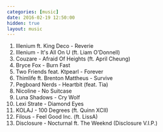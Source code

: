 ```yaml
---
categories: [music]
date: 2016-02-19 12:50:00
hidden: true
layout: music
---
```


1. Illenium ft. King Deco - Reverie
2. Illenium - It's All On U (ft. Liam O'Donnell)
3. Couzare - Afraid Of Heights (ft. April Cheung)
4. Bryce Fox - Burn Fast
5. Two Friends feat. Ktpearl - Forever
6. Thimlife ft. Brenton Mattheus - Survive
7. Pegboard Nerds - Heartbit (feat. Tia)
8. Nicoline - No Suitcase
9. Luna Shadows - Cry Wolf
10. Lexi Strate - Diamond Eyes
11. KOLAJ - 100 Degrees (ft. Quinn XCII)
12. Filous - Feel Good Inc. (ft. LissA)
13. Disclosure - Nocturnal ft. The Weeknd (Disclosure V.I.P.)


